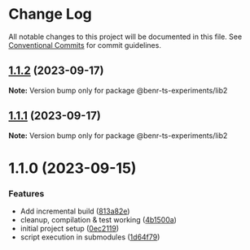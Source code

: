 # Change Log

All notable changes to this project will be documented in this file.
See [Conventional Commits](https://conventionalcommits.org) for commit guidelines.

## [1.1.2](https://github.com/benr-dev/ts-experiments/compare/@benr-ts-experiments/lib2@1.1.0...@benr-ts-experiments/lib2@1.1.2) (2023-09-17)

**Note:** Version bump only for package @benr-ts-experiments/lib2

## [1.1.1](https://github.com/benr-dev/ts-experiments/compare/@benr-ts-experiments/lib2@1.1.0...@benr-ts-experiments/lib2@1.1.1) (2023-09-17)

**Note:** Version bump only for package @benr-ts-experiments/lib2

# 1.1.0 (2023-09-15)

### Features

- Add incremental build ([813a82e](https://github.com/benr-dev/ts-experiments/commit/813a82ee03ae35455f0097d0481f6e114cc000db))
- cleanup, compilation & test working ([4b1500a](https://github.com/benr-dev/ts-experiments/commit/4b1500ab8b30573cbf6c8fc21fb3feced62035dd))
- initial project setup ([0ec2119](https://github.com/benr-dev/ts-experiments/commit/0ec211973c7a976e3f3778b9c51d4c0cb2e524a9))
- script execution in submodules ([1d64f79](https://github.com/benr-dev/ts-experiments/commit/1d64f79a5ebbc8e8465f419c2ce994a4b9b3679a))
